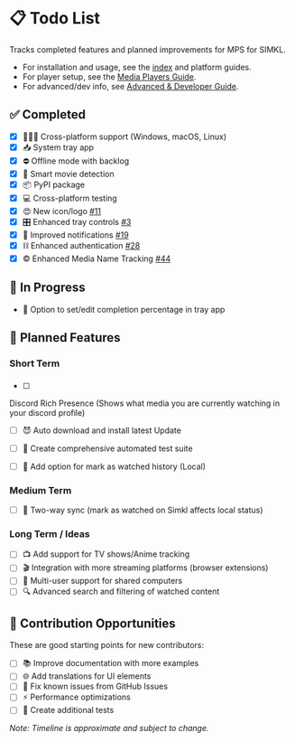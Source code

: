 # 📋 Todo List

Tracks completed features and planned improvements for MPS for SIMKL.

- For installation and usage, see the [index](index.md) and platform guides.
- For player setup, see the [Media Players Guide](media-players.md).
- For advanced/dev info, see [Advanced & Developer Guide](configuration.md).

## ✅ Completed
- [x] 👨🏻‍💻 Cross-platform support (Windows, macOS, Linux)
- [x] 📥 System tray app
- [x] ⛔ Offline mode with backlog
- [x] 🧠 Smart movie detection
- [x] 📦 PyPI package 
- [x] 💻 Cross-platform testing
- [x] 😍 New icon/logo [#11](https://github.com/kavinthangavel/Media-Player-Scrobbler-for-Simkl/pull/11)
- [x] 🎛️ Enhanced tray controls [#3](https://github.com/kavinthangavel/Media-Player-Scrobbler-for-Simkl/pull/3)
- [x] 🔔 Improved notifications [#19](https://github.com/kavinthangavel/Media-Player-Scrobbler-for-Simkl/pull/19)
- [x] ⛓️ Enhanced authentication [#28](https://github.com/kavinthangavel/Media-Player-Scrobbler-for-Simkl/pull/28)
- [x] ©️ Enhanced Media Name Tracking [#44](https://github.com/kavinthangavel/Media-Player-Scrobbler-for-Simkl/pull/44)

## 🚧 In Progress

- 💾 Option to set/edit completion percentage in tray app

## 📝 Planned Features

### Short Term

- [ ] <svg xmlns="http://www.w3.org/2000/svg" x="0px" y="0px" width="21" height="18" viewBox="0 0 48 48">
<path fill="#8c9eff" d="M40,12c0,0-4.585-3.588-10-4l-0.488,0.976C34.408,10.174,36.654,11.891,39,14c-4.045-2.065-8.039-4-15-4s-10.955,1.935-15,4c2.346-2.109,5.018-4.015,9.488-5.024L18,8c-5.681,0.537-10,4-10,4s-5.121,7.425-6,22c5.162,5.953,13,6,13,6l1.639-2.185C13.857,36.848,10.715,35.121,8,32c3.238,2.45,8.125,5,16,5s12.762-2.55,16-5c-2.715,3.121-5.857,4.848-8.639,5.815L33,40c0,0,7.838-0.047,13-6C45.121,19.425,40,12,40,12z M17.5,30c-1.933,0-3.5-1.791-3.5-4c0-2.209,1.567-4,3.5-4s3.5,1.791,3.5,4C21,28.209,19.433,30,17.5,30z M30.5,30c-1.933,0-3.5-1.791-3.5-4c0-2.209,1.567-4,3.5-4s3.5,1.791,3.5,4C34,28.209,32.433,30,30.5,30z"></path>
</svg> Discord Rich Presence (Shows what media you are currently watching in your discord profile)
- [ ] 😈 Auto download and install latest Update
- [ ] 🧪 Create comprehensive automated test suite
- [ ] 🔎 Add option for mark as watched history (Local)


### Medium Term

- [ ] 🔄 Two-way sync (mark as watched on Simkl affects local status)


### Long Term / Ideas

- [ ] 📺 Add support for TV shows/Anime tracking
- [ ] 🎬 Integration with more streaming platforms (browser extensions)
- [ ] 👥 Multi-user support for shared computers
- [ ] 🔍 Advanced search and filtering of watched content

## 🤝 Contribution Opportunities

These are good starting points for new contributors:

- [ ] 📚 Improve documentation with more examples
- [ ] 🌐 Add translations for UI elements
- [ ] 🐛 Fix known issues from GitHub Issues
- [ ] ⚡ Performance optimizations
- [ ] 🧪 Create additional tests

_Note: Timeline is approximate and subject to change._
